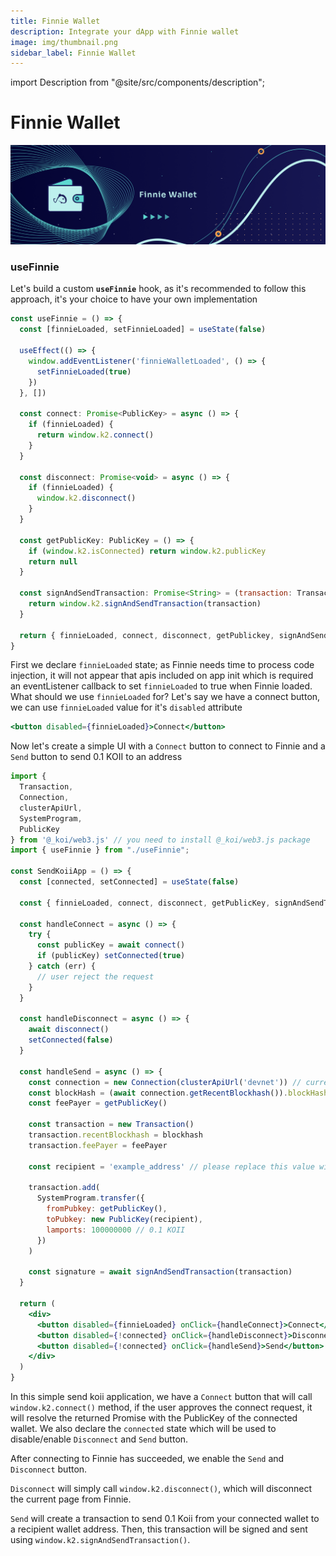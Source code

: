 ```yaml
---
title: Finnie Wallet
description: Integrate your dApp with Finnie wallet
image: img/thumbnail.png
sidebar_label: Finnie Wallet
---
```


import Description from "@site/src/components/description";

# Finnie Wallet

![Banner](<./img/Finnie_Wallet_(1).png>)

<Description
  text="Integrate your dApp with Finnie wallet. Let's build a send koii dapp in reactjs"
/>

### useFinnie

Let's build a custom **`useFinnie`** hook, as it's recommended to follow this approach, it's your choice to have your own implementation

```jsx
const useFinnie = () => {
  const [finnieLoaded, setFinnieLoaded] = useState(false)

  useEffect(() => {
    window.addEventListener('finnieWalletLoaded', () => {
      setFinnieLoaded(true)
    })
  }, [])

  const connect: Promise<PublicKey> = async () => {
    if (finnieLoaded) {
      return window.k2.connect()
    }
  }

  const disconnect: Promise<void> = async () => {
    if (finnieLoaded) {
      window.k2.disconnect()
    }
  }

  const getPublicKey: PublicKey = () => {
    if (window.k2.isConnected) return window.k2.publicKey
    return null
  }

  const signAndSendTransaction: Promise<String> = (transaction: Transaction) => {
    return window.k2.signAndSendTransaction(transaction)
  }

  return { finnieLoaded, connect, disconnect, getPublickey, signAndSendTransaction }
}

```
First we declare `finnieLoaded` state; as Finnie needs time to process code injection, it will not appear that apis included on app init which is required an eventListener callback to set `finnieLoaded` to true when Finnie loaded.
What should we use `finnieLoaded` for? Let's say we have a connect button, we can use `finnieLoaded` value for it's `disabled` attribute

```jsx
<button disabled={finnieLoaded}>Connect</button>
```

Now let's create a simple UI with a `Connect` button to connect to Finnie and a `Send` button to send 0.1 KOII to an address

```jsx
import { 
  Transaction, 
  Connection, 
  clusterApiUrl, 
  SystemProgram,
  PublicKey
} from '@_koi/web3.js' // you need to install @_koi/web3.js package
import { useFinnie } from "./useFinnie";

const SendKoiiApp = () => {
  const [connected, setConnected] = useState(false)

  const { finnieLoaded, connect, disconnect, getPublicKey, signAndSendTransaction } = useFinnie()

  const handleConnect = async () => {
    try {
      const publicKey = await connect()
      if (publicKey) setConnected(true)
    } catch (err) {
      // user reject the request
    }
  }

  const handleDisconnect = async () => {
    await disconnect()
    setConnected(false)
  }

  const handleSend = async () => {
    const connection = new Connection(clusterApiUrl('devnet')) // currently we have devnet as only up and running network
    const blockHash = (await connection.getRecentBlockhash()).blockHash
    const feePayer = getPublicKey()

    const transaction = new Transaction()
    transaction.recentBlockhash = blockhash
    transaction.feePayer = feePayer

    const recipient = 'example_address' // please replace this value with your recipient's address

    transaction.add(
      SystemProgram.transfer({
        fromPubkey: getPublicKey(),
        toPubkey: new PublicKey(recipient),
        lamports: 100000000 // 0.1 KOII
      })
    )

    const signature = await signAndSendTransaction(transaction)
  }

  return (
    <div>
      <button disabled={finnieLoaded} onClick={handleConnect}>Connect</button>
      <button disabled={!connected} onClick={handleDisconnect}>Disconnect</button>
      <button disabled={!connected} onClick={handleSend}>Send</button>
    </div>
  )
}
```

In this simple send koii application, we have a `Connect` button that will call `window.k2.connect()` method, if the user approves the connect request, it will resolve the returned Promise with the PublicKey of the connected wallet. We also declare the `connected` state which will be used to disable/enable `Disconnect` and `Send` button.

After connecting to Finnie has succeeded, we enable the `Send` and `Disconnect` button.

`Disconnect` will simply call `window.k2.disconnect()`, which will disconnect the current page from Finnie.

`Send` will create a transaction to send 0.1 Koii from your connected wallet to a recipient wallet address. Then, this transaction will be signed and sent using `window.k2.signAndSendTransaction()`.